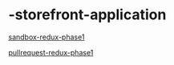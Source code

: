 # -storefront-application

[sandbox-redux-phase1](https://codesandbox.io/s/xenodochial-keldysh-572vz?file=/src/components/categories/categories.js)

[pullrequest-redux-phase1](https://github.com/Hasan-droid/-storefront-application/pull/2)
